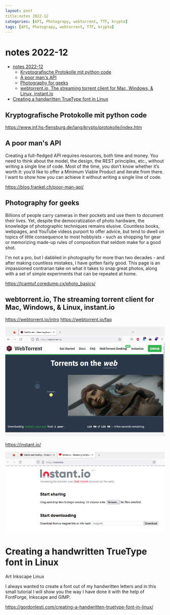 ```yaml
---
layout: post
title:notes 2022-12 
categories: [API, Photograpy, webtorrent, TTF, krypto]
tags: [API, Photograpy, webtorrent, TTF, krypto]
--- 
```


# notes 2022-12 

- [notes 2022-12](#notes-2022-12)
  - [Kryptografische Protokolle mit python code](#kryptografische-protokolle-mit-python-code)
  - [A poor man's API](#a-poor-mans-api)
  - [Photography for geeks](#photography-for-geeks)
  - [webtorrent.io, The streaming torrent client for Mac, Windows, \& Linux, instant.io](#webtorrentio-the-streaming-torrent-client-for-mac-windows--linux-instantio)
- [Creating a handwritten TrueType font in Linux](#creating-a-handwritten-truetype-font-in-linux)

## Kryptografische Protokolle mit python code 

https://www.inf.hs-flensburg.de/lang/krypto/protokolle/index.htm

## A poor man's API

Creating a full-fledged API requires resources, both time and money. You need to think about the model, the design, the REST principles, etc., without writing a single line of code. Most of the time, you don’t know whether it’s worth it: you’d like to offer a Minimum Viable Product and iterate from there. I want to show how you can achieve it without writing a single line of code.

https://blog.frankel.ch/poor-man-api/

## Photography for geeks
Billions of people carry cameras in their pockets and use them to document their lives. Yet, despite the democratization of photo hardware, the knowledge of photographic techniques remains elusive. Countless books, webpages, and YouTube videos purport to offer advice, but tend to dwell on topics of little consequence to most hobbyists - such as shopping for gear or memorizing made-up rules of composition that seldom make for a good shot.

I'm not a pro, but I dabbled in photography for more than two decades - and after making countless mistakes, I have gotten fairly good. This page is an impassioned contrarian take on what it takes to snap great photos, along with a set of simple experiments that can be repeated at home. 

https://lcamtuf.coredump.cx/photo_basics/

##  webtorrent.io, The streaming torrent client for Mac, Windows, & Linux, instant.io

https://webtorrent.io/intro
https://webtorrent.io/faq

![](pic/20221202101348.png)  

https://instant.io/

![](pic/20221202101522.png)  


# Creating a handwritten TrueType font in Linux
Art Inkscape Linux

I always wanted to create a font out of my handwritten letters and in this small tutorial I will show you the way I have done it with the help of FontForge, Inkscape and GIMP.

https://gordonlesti.com/creating-a-handwritten-truetype-font-in-linux/
